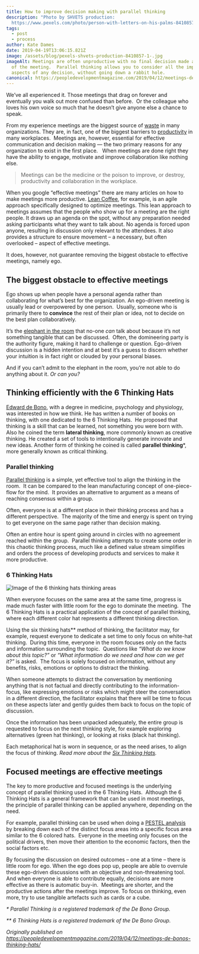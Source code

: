 ```yaml
---
title: How to improve decision making with parallel thinking
description: "Photo by SHVETS production:
  https://www.pexels.com/photo/person-with-letters-on-his-palms-8410857/"
tags:
  - post
  - process
author: Kate Dames
date: 2019-04-19T13:06:15.821Z
image: /assets/blog/pexels-shvets-production-8410857-1-.jpg
imageAlt: Meetings are often unproductive with no final decision made at the end
  of the meeting.  Parallel thinking allows you to consider all the important
  aspects of any decision, without going down a rabbit hole.
canonical: https://peopledevelopmentmagazine.com/2019/04/12/meetings-de-bonos-thinking-hats/
---
```

We’ve all experienced it. Those meetings that drag on forever and eventually you walk out more confused than before.  Or the colleague who loves his own voice so much that he doesn’t give anyone else a chance to speak.

From my experience meetings are the biggest source of [waste](https://medium.com/teal-times/solving-the-biggest-waste-in-agile-b5d9186364fb) in many organizations. They are, in fact, one of the biggest barriers to [productivity](https://peopledevelopmentmagazine.com/2018/12/31/3-reasons-your-productivity-improvements-dont-work/) in many workplaces.  Meetings are, however, essential for effective communication and decision making — the two primary reasons for any organization to exist in the first place.   When meetings are done right they have the ability to engage, motivate and improve collaboration like nothing else.

> Meetings can be the medicine or the poison to improve, or destroy, productivity and collaboration in the workplace.

When you google “effective meetings” there are many articles on how to make meetings more productive. [Lean Coffee](https://medium.com/@funficient/5-ways-to-play-lean-coffee-bded05853562), for example, is an agile approach specifically designed to optimize meetings. This lean approach to meetings assumes that the people who show up for a meeting are the right people. It draws up an agenda on the spot, without any preparation needed asking participants what they want to talk about. No agenda is forced upon anyone, resulting in discussion only relevant to the attendees. It also provides a structure to ensure movement – a necessary, but often overlooked – aspect of effective meetings.

It does, however, not guarantee removing the biggest obstacle to effective meetings, namely ego.

## The biggest obstacle to effective meetings

Ego shows up when people have a personal agenda rather than collaborating for what’s best for the organization. An ego-driven meeting is usually lead or overpowered by one person.  Usually, someone who is primarily there to **convince** the rest of their plan or idea, not to decide on the best plan collaboratively.

It’s the [elephant in the room](https://peopledevelopmentmagazine.com/2019/03/08/failed-leadership-elephant-room/) that no-one *can* talk about because it’s not something tangible that can be discussed.  Often, the domineering party is the authority figure, making it hard to challenge or question. Ego-driven discussion is a hidden intention and at best it’s a guess to discern whether your intuition is in fact right or clouded by your personal biases.

And if you can’t admit to the elephant in the room, you’re not able to do anything about it. *Or can you?*

## Thinking efficiently with the 6 Thinking Hats

[Edward de Bono](https://www.edwdebono.com/about), with a degree in medicine, psychology and physiology, was interested in how we think. He has written a number of books on thinking, with one dedicated to the 6 Thinking Hats.  He proposed that thinking is a skill that can be learned, not something you were born with.    Also he coined the term **lateral thinking**, more commonly known as creative thinking. He created a set of tools to intentionally generate innovate and new ideas. Another form of thinking he coined is called **parallel thinking***, more generally known as critical thinking.

### Parallel thinking

[Parallel thinking](http://www.debonogroup.com/parallel_thinking.php) is a simple, yet effective tool to align the thinking in the room.  It can be compared to the lean manufacturing concept of one-piece-flow for the mind.  It provides an alternative to argument as a means of reaching consensus within a group.

Often, everyone is at a different place in their thinking process and has a different perspective.  The majority of the time and energy is spent on trying to get everyone on the same page rather than decision making.

Often an entire hour is spent going around in circles with no agreement reached within the group.  Parallel thinking attempts to create some order in this chaotic thinking process, much like a defined value stream simplifies and orders the process of developing products and services to make it more productive.

### 6 Thinking Hats

![Image of the 6 thinking hats thinking areas](https://peopledevelopmentmagazine.com/wp-content/uploads/2019/04/funficient-6-thinking-hats-effective-meetings-640x905.png)

When everyone focuses on the same area at the same time, progress is made much faster with little room for the ego to dominate the meeting.  The 6 Thinking Hats is a practical application of the concept of parallel thinking, where each different color hat represents a different thinking direction.

Using the six thinking hats\*\* method of thinking, the facilitator may, for example, request everyone to dedicate a set time to only focus on white-hat thinking.  During this time, everyone in the room focuses only on the facts and information surrounding the topic.  Questions like *“What do we know about this topic?”* or *“What information do we need and how can we get it?”* is asked.  The focus is solely focused on information, without any benefits, risks, emotions or options to distract the thinking.

When someone attempts to distract the conversation by mentioning anything that is not factual and directly contributing to the information-focus, like expressing emotions or risks which might steer the conversation in a different direction, the facilitator explains that there will be time to focus on these aspects later and gently guides them back to focus on the topic of discussion.

Once the information has been unpacked adequately, the entire group is requested to focus on the next thinking style, for example exploring alternatives (green hat thinking), or looking at risks (black hat thinking).

Each metaphorical hat is worn in sequence, or as the need arises, to align the focus of thinking. *Read more about the [Six Thinking Hats](http://www.debonogroup.com/six_thinking_hats.php).*

## Focused meetings are effective meetings

The key to more productive and focused meetings is the underlying concept of parallel thinking used in the 6 Thinking Hats.  Although the 6 Thinking Hats is a general framework that can be used in most meetings, the principle of parallel thinking can be applied anywhere, depending on the need.

For example, parallel thinking can be used when doing a [PESTEL analysis](https://peopledevelopmentmagazine.com/free-business-tools/pestle/) by breaking down each of the distinct focus areas into a specific focus area similar to the 6 colored hats.  Everyone in the meeting only focuses on the political drivers, then move their attention to the economic factors, then the social factors etc.

By focusing the discussion on desired outcomes – one at a time – there is little room for ego. When the ego does pop up, people are able to overrule these ego-driven discussions with an objective and non-threatening tool. And when everyone is able to contribute equally, decisions are more effective as there is automatic buy-in.  Meetings are shorter, and the productive actions after the meetings improve. To focus on thinking, even more, try to use tangible artefacts such as cards or a cube.

*\* Parallel Thinking is a registered trademark of the De Bono Group.*

*\*\* 6 Thinking Hats is a registered trademark of the De Bono Group.*







*Originally published on https://peopledevelopmentmagazine.com/2019/04/12/meetings-de-bonos-thinking-hats/*